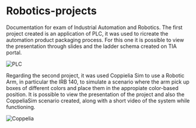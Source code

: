 # Robotics-projects

Documentation for exam of Industrial Automation and Robotics.
The first project created is an application of PLC, it was used to ricreate the automation product packaging process.
For this one it is possible to view the presentation through slides and the ladder schema created on TIA portal.

![PLC](https://github.com/ileniaficili/Robotics-projects/assets/80072053/0adf985e-f5e6-4af1-b181-9d27b42dbc1e)

Regarding the second project, it was used Coppielia Sim to use a Robotic Arm, in particular the IRB 140, to simulate a scenario where the arm pick up
boxes of different colors and place them in the appropiate color-based position.
It is possible to view the presentation of the project and also the CoppeliaSim scenario created, along with a short video of the system while functioning.

![Coppelia](https://github.com/ileniaficili/Robotics-projects/assets/80072053/da950026-9af6-42f7-8275-050c0a6e4607)


